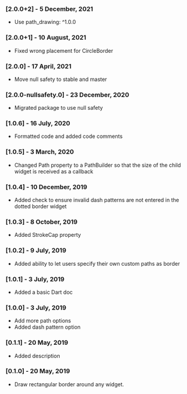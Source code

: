 ### [2.0.0+2] - 5 December, 2021
- Use path_drawing: ^1.0.0

### [2.0.0+1] - 10 August, 2021
- Fixed wrong placement for CircleBorder

### [2.0.0] - 17 April, 2021
- Move null safety to stable and master

### [2.0.0-nullsafety.0] - 23 December, 2020
- Migrated package to use null safety

### [1.0.6] - 16 July, 2020
- Formatted code and added code comments

### [1.0.5] - 3 March, 2020

- Changed Path property to a PathBuilder so that the size of the child widget is received as a callback

### [1.0.4] - 10 December, 2019

- Added check to ensure invalid dash patterns are not entered in the dotted border widget

### [1.0.3] - 8 October, 2019

- Added StrokeCap property

### [1.0.2] - 9 July, 2019

- Added ability to let users specify their own custom paths as border

### [1.0.1] - 3 July, 2019

- Added a basic Dart doc

### [1.0.0] - 3 July, 2019

- Add more path options
- Added dash pattern option

### [0.1.1] - 20 May, 2019

- Added description

### [0.1.0] - 20 May, 2019

- Draw rectangular border around any widget.
